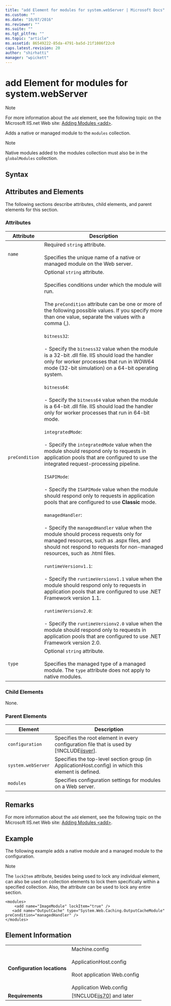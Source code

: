 ```yaml
---
title: "add Element for modules for system.webServer | Microsoft Docs"
ms.custom: ""
ms.date: "10/07/2016"
ms.reviewer: ""
ms.suite: ""
ms.tgt_pltfrm: ""
ms.topic: "article"
ms.assetid: 86549222-85da-4791-ba5d-21f1086f22c0
caps.latest.revision: 20
author: "shirhatti"
manager: "wpickett"
---
```

# add Element for modules for system.webServer
> [!NOTE]
>  For more information about the `add` element, see the following topic on the Microsoft IIS.net Web site: [Adding Modules \<add>](http://www.iis.net/ConfigReference/system.webServer/modules/add).  
  
 Adds a native or managed module to the `modules` collection.  
  
> [!NOTE]
>  Native modules added to the modules collection must also be in the `globalModules` collection.  
  
## Syntax  
  
## Attributes and Elements  
 The following sections describe attributes, child elements, and parent elements for this section.  
  
### Attributes  
  
|Attribute|Description|  
|---------------|-----------------|  
|`name`|Required `string` attribute.<br /><br /> Specifies the unique name of a native or managed module on the Web server.|  
|`preCondition`|Optional `string` attribute.<br /><br /> Specifies conditions under which the module will run.<br /><br /> The `preCondition` attribute can be one or more of the following possible values. If you specify more than one value, separate the values with a comma (,).<br /><br /> `bitness32`:<br /><br /> - Specify the `bitness32` value when the module is a 32-bit .dll file. IIS should load the handler only for worker processes that run in WOW64 mode (32-bit simulation) on a 64-bit operating system.<br /><br /> `bitness64`:<br /><br /> - Specify the `bitness64` value when the module is a 64-bit .dll file. IIS should load the handler only for worker processes that run in 64-bit mode.<br /><br /> `integratedMode`:<br /><br /> - Specify the `integratedMode` value when the module should respond only to requests in application pools that are configured to use the integrated request-processing pipeline.<br /><br /> `ISAPIMode`:<br /><br /> - Specify the `ISAPIMode` value when the module should respond only to requests in application pools that are configured to use **Classic** mode.<br /><br /> `managedHandler`:<br /><br /> - Specify the `managedHandler` value when the module should process requests only for managed resources, such as .aspx files, and should not respond to requests for non-managed resources, such as .html files.<br /><br /> `runtimeVersionv1.1`:<br /><br /> - Specify the `runtimeVersionv1.1` value when the module should respond only to requests in application pools that are configured to use .NET Framework version 1.1.<br /><br /> `runtimeVersionv2.0`:<br /><br /> - Specify the `runtimeVersionv2.0` value when the module should respond only to requests in application pools that are configured to use .NET Framework version 2.0.|  
|`type`|Optional `string` attribute.<br /><br /> Specifies the managed type of a managed module. The `type` attribute does not apply to native modules.|  
  
### Child Elements  
 None.  
  
### Parent Elements  
  
|Element|Description|  
|-------------|-----------------|  
|`configuration`|Specifies the root element in every configuration file that is used by [!INCLUDE[iisver](../../reference/admin/includes/iisver-md.md)].|  
|`system.webServer`|Specifies the top-level section group (in ApplicationHost.config) in which this element is defined.|  
|`modules`|Specifies configuration settings for modules on a Web server.|  
  
## Remarks  
 For more information about the `add` element, see the following topic on the Microsoft IIS.net Web site: [Adding Modules \<add>](http://www.iis.net/ConfigReference/system.webServer/modules/add).  
  
## Example  
 The following example adds a native module and a managed module to the configuration.  
  
> [!NOTE]
>  The `lockItem` attribute, besides being used to lock any individual element, can also be used on collection elements to lock them specifically within a specified collection. Also, the attribute can be used to lock any entire section.  
  
```  
<modules>  
    <add name="ImageModule" lockItem="true" />  
   <add name="OutputCache" type="System.Web.Caching.OutputCacheModule" preCondition="managedHandler" />  
</modules>  
```  
  
## Element Information  
  
|||  
|-|-|  
|**Configuration locations**|Machine.config<br /><br /> ApplicationHost.config<br /><br /> Root application Web.config<br /><br /> Application Web.config|  
|**Requirements**|[!INCLUDE[iis70](../../reference/admin/includes/iis70-md.md)] and later|